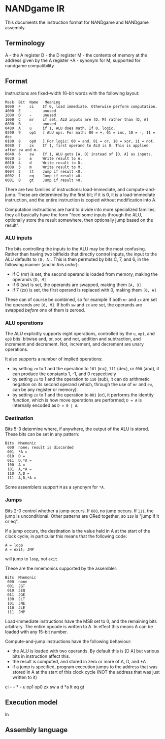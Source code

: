 # NANDgame IR

This documents the instruction format for NANDgame and NANDgame assembly.

## Terminology

A - the A register
D - the D register
M - the contents of memory at the address given by the A register
*A - synonym for M, supported for nandgame compatibility

## Format

Instructions are fixed-width 16-bit words with the following layout:

```
Mask  Bit  Name   Meaning
8000  F    ci    If 0, load immediate. Otherwise perform computation.
4000  E    -     unused
2000  D    -     unused
1000  C    mr    if set, ALU inputs are [D, M] rather than [D, A]
0800  B    -     unused
0400  A    u     if 1, ALU does math. If 0, logic.
0200  9    op1   ] ALU ops. For math: 00 = +, 01 = inc, 10 = -, 11 = dec
0100  8    op0   ] For logic: 00 = and, 01 = or, 10 = xor, 11 = not.
0080  7    zx    If 1, first operand to ALU is 0. This is applied after sw and m.
0040  6    sw    If 1, ALU gets [A, D] instead of [D, A] as inputs.
0020  5    a     Write result to A.
0010  4    d     Write result to D.
0008  3    m     Write result to M.
0004  2    lt    Jump if result <0.
0002  1    eq    Jump if result =0.
0001  0    gt    Jump if result >0.
```

There are two families of instructions: load-immediate, and compute-and-jump. These are determined by the first bit; if
it is 0, it is a load-immediate instruction, and the entire instruction is copied without modification into A.

Computation instructions are hard to divide into more specialized families; they all basically have the form "feed some
inputs through the ALU, optionally store the result somewhere, then optionally jump based on the result".

### ALU inputs

The bits controlling the inputs to the ALU may be the most confusing. Rather than having two bitfields that directly
control inputs, the input to the ALU defaults to `[D, A]`. This is then permuted by bits C, 7, and 6, in the following
manner (and *in this order*):

- if C (mr) is set, the second operand is loaded from memory, making the operands `[D, M]`
- if 6 (sw) is set, the operands are swapped, making them `[A, D]`
- if 7 (zx) is set, the first operand is replaced with 0, making them `[0, A]`

These can of course be combined, so for example if both `mr` and `zx` are set the operands are `[0, M]`. If both `sw`
and `zx` are set, the operands are swapped *before* one of them is zeroed.

### ALU operations

The ALU explicitly supports eight operations, controlled by the `u`, `op1`, and `op0` bits: bitwise and, or, xor, and not,
addition and subtraction, and increment and decrement. Not, increment, and decrement are unary operations.

It also supports a number of implied operations:
- by setting `zx` to 1 and the operation to `101` (inc), `111` (dec), or `000` (and), it can produce the constants 1, -1,
  and 0 respectively
- by setting `zx` to 1 and the operation to `110` (sub), it can do arithmetic negation on its second operand (which,
  through the use of `mr` and `sw`, can be any register or memory).
- by setting `zx` to 1 and the operation to `001` (or), it performs the identity function, which is how move operations
  are performed; `D = A` is internally encoded as `D = 0 | A`.

### Destination

Bits 5-3 determine where, if anywhere, the output of the ALU is stored. These bits can be set in any pattern:

```
Bits  Mnemonic
 000  none; result is discarded
 001  *A =
 010  D =
 011  D,*A =
 100  A =
 101  A,*A =
 110  A,D =
 111  A,D,*A =
```

Some assemblers support `M` as a synonym for `*A`.

### Jumps

Bits 2-0 control whether a jump occurs. If `000`, no jump occurs. If `111`, the jump is unconditional. Other patterns
are ORed together, so `110` is "jump if lt or eq".

If a jump occurs, the destination is the value held in A at the start of the clock cycle; in particular this means that
the following code:

```
A = loop
A = exit; JMP
```

will jump to `loop`, not `exit`.

These are the mnemonics supported by the assembler:

```
Bits  Mnemonic
 000  none
 001  JGT
 010  JEQ
 011  JGE
 100  JLT
 101  JNE
 110  JLE
 111  JMP
```

Load-immediate instructions have the MSB set to 0, and the remaining bits arbitrary. The entire opcode is written to
A. In effect this means A can be loaded with any 15-bit number.

Compute-and-jump instructions have the following behaviour:
- the ALU is loaded with two operands. By default this is [D A] but various bits in
  instruction affect this.
- the result is computed, and stored in zero or more of A, D, and *A
- if a jump is specified, program execution jumps to the address that was stored
  in A at the start of this clock cycle (NOT the address that was just written to it)

ci - - * - u op1 op0 zx sw a d *a lt eq gt


## Execution model

In

## Assembly language

